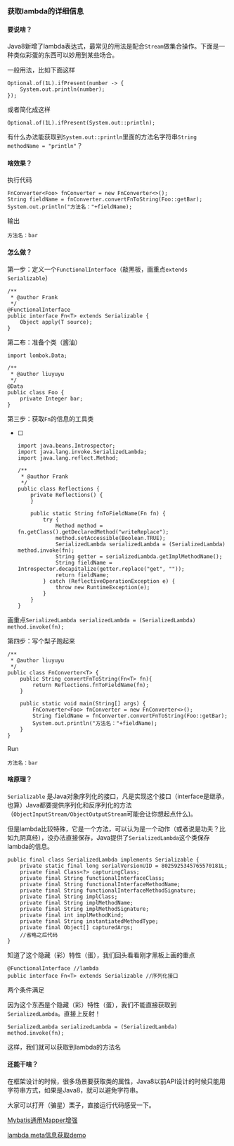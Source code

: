 ### 获取lambda的详细信息
#### 要说啥？
Java8新增了lambda表达式，最常见的用法是配合```Stream```做集合操作。下面是一种类似彩蛋的东西可以妙用到某些场合。

一般用法，比如下面这样
```
Optional.of(1L).ifPresent(number -> {
    System.out.println(number);
});
```
或者简化成这样
```
Optional.of(1L).ifPresent(System.out::println);
```

有什么办法能获取到```System.out::println```里面的方法名字符串```String methodName = "println"```？

#### 啥效果？

执行代码

```
FnConverter<Foo> fnConverter = new FnConverter<>();
String fieldName = fnConverter.convertFnToString(Foo::getBar);
System.out.println("方法名："+fieldName);
```

输出

```方法名：bar```

#### 怎么做？

第一步：定义一个```FunctionalInterface```（敲黑板，画重点```extends Serializable```）

```
/**
 * @author Frank
 */
@FunctionalInterface
public interface Fn<T> extends Serializable {
    Object apply(T source);
}
```

第二布：准备个类（酱油）

```
import lombok.Data;

/**
 * @author liuyuyu
 */
@Data
public class Foo {
    private Integer bar;
}
```

第三步：获取```Fn```的信息的工具类

- [ ] ```
  import java.beans.Introspector;
  import java.lang.invoke.SerializedLambda;
  import java.lang.reflect.Method;
  
  /**
   * @author Frank
   */
  public class Reflections {
      private Reflections() {
      }
  
      public static String fnToFieldName(Fn fn) {
          try {
              Method method = fn.getClass().getDeclaredMethod("writeReplace");
              method.setAccessible(Boolean.TRUE);
              SerializedLambda serializedLambda = (SerializedLambda) method.invoke(fn);
              String getter = serializedLambda.getImplMethodName();
              String fieldName = Introspector.decapitalize(getter.replace("get", ""));
              return fieldName;
          } catch (ReflectiveOperationException e) {
              throw new RuntimeException(e);
          }
      }
  }
  
  ```

画重点```SerializedLambda serializedLambda = (SerializedLambda) method.invoke(fn);```

第四步：写个梨子跑起来

```
/**
 * @author liuyuyu
 */
public class FnConverter<T> {
    public String convertFnToString(Fn<T> fn){
        return Reflections.fnToFieldName(fn);
    }

    public static void main(String[] args) {
        FnConverter<Foo> fnConverter = new FnConverter<>();
        String fieldName = fnConverter.convertFnToString(Foo::getBar);
        System.out.println("方法名："+fieldName);
    }
}

```

Run

```
方法名：bar
```

#### 啥原理？

```Serializable``` 是Java对象序列化的接口，凡是实现这个接口（interface是继承，也算）Java都要提供序列化和反序列化的方法（```ObjectInputStream/ObjectOutputStream```可能会让你想起点什么)。

但是lambda比较特殊，它是一个方法，可以认为是一个动作（或者说是功夫？比如九阴真经），没办法直接保存，Java提供了```SerializedLambda```这个类保存lambda的信息。

```
public final class SerializedLambda implements Serializable {
    private static final long serialVersionUID = 8025925345765570181L;
    private final Class<?> capturingClass;
    private final String functionalInterfaceClass;
    private final String functionalInterfaceMethodName;
    private final String functionalInterfaceMethodSignature;
    private final String implClass;
    private final String implMethodName;
    private final String implMethodSignature;
    private final int implMethodKind;
    private final String instantiatedMethodType;
    private final Object[] capturedArgs;
    //省略之后代码
}
```

知道了这个隐藏（彩）特性（蛋），我们回头看看刚才黑板上画的重点

```
@FunctionalInterface //lambda
public interface Fn<T> extends Serializable //序列化接口
```

两个条件满足

因为这个东西是个隐藏（彩）特性（蛋），我们不能直接获取到```SerializedLambda```。直接上反射！

```SerializedLambda serializedLambda = (SerializedLambda) method.invoke(fn);```

这样，我们就可以获取到lambda的方法名

#### 还能干啥？

在框架设计的时候，很多场景要获取类的属性，Java8以前API设计的时候只能用字符串方式，如果是Java8，就可以避免字符串。

大家可以打开（骗星）栗子，直接运行代码感受一下。

[Mybatis通用Mapper增强](https://github.com/liuyuyu/weekend)

[lambda meta信息获取demo](https://github.com/liuyuyu/java-code-suggest/blob/master/src/main/java/io/github/liuyuyu/lambda/meta/Lambda_Meta.md)